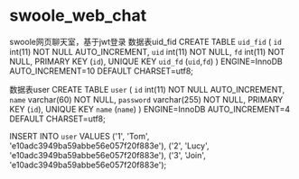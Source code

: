 # swoole_web_chat
swoole网页聊天室，基于jwt登录
数据表uid_fid
CREATE TABLE `uid_fid` (
  `id` int(11) NOT NULL AUTO_INCREMENT,
  `uid` int(11) NOT NULL,
  `fd` int(11) NOT NULL,
  PRIMARY KEY (`id`),
  UNIQUE KEY `uid_fd` (`uid`,`fd`)
) ENGINE=InnoDB AUTO_INCREMENT=10 DEFAULT CHARSET=utf8;


数据表user
CREATE TABLE `user` (
  `id` int(11) NOT NULL AUTO_INCREMENT,
  `name` varchar(60) NOT NULL,
  `password` varchar(255) NOT NULL,
  PRIMARY KEY (`id`),
  UNIQUE KEY `name` (`name`)
) ENGINE=InnoDB AUTO_INCREMENT=4 DEFAULT CHARSET=utf8;

INSERT INTO `user` VALUES ('1', 'Tom', 'e10adc3949ba59abbe56e057f20f883e'), ('2', 'Lucy', 'e10adc3949ba59abbe56e057f20f883e'), ('3', 'Join', 'e10adc3949ba59abbe56e057f20f883e');
